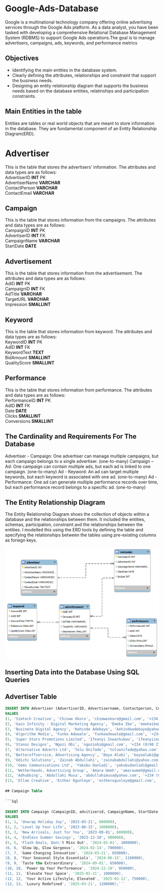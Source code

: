 # Google-Ads-Database
Google is a multinational technology company offering online advertising services through the Google Ads platform. As a data analyst, you have been tasked with developing a comprehensive Relational Database Management System (RDBMS) to support Google Ads operations.The goal is to manage advertisers, campaigns, ads, keywords, and performance metrics

## Objectives
* Identifying the main entities in the database system.
* Clearly defining the attributes, relationships and constraint that support the business needs.
* Designing an entity relationship diagram that supports the business needs based on the database entities, relatinships and participation constraints.


  
## Main Entities in the table
Entities are tables or real world objects that are meant to store information in the database. They are fundamental component of an Entity Relationship Diagram(ERD).

# Advertiser
This is the table that stores the advertisers' information. The attributes and data types are as follows:<br>
AdvertiserID **INT** PK <br>
AdvertiserName **VARCHAR**<br>
ContactPerson **VARCHAR**<br>
ContactEmail **VARCHAR**<br>

## Campaign
This is the table that stores information from the campaigns. The attributes and data types are as follows:<br>
CampaignID **INT** PK <br>
AdvertiserID **INT** FK <br>
CampaignName **VARCHAR**<br>
StartDate **DATE**<br>

## Advertisement
This is the table that stores information from the advertisement. The attributes and data types are as follows:<br>
AdID **INT** PK <br>
CampaignID **INT** FK <br>
AdTitle **VARCHAR**<br>
TargetURL **VARCHAR**<br>
Impression **SMALLINT**<br>

## Keyword
This is the table that stores information from keyword. The attributes and data types are as follows:<br>
KeywordID **INT** PK <br>
AdID **INT** FK <br>
KeywordText **TEXT**<br>
BidAmount **SMALLINT**<br>
QualityScore **SMALLINT**<br>

## Performance
This is the table that stores information from performance.  The attributes and data types are as follows:<br>
PerformanceID **INT** PK <br>
AdID **INT** FK <br>
Date **DATE**<br>
Clicks **SMALLINT**<br>
Conversions **SMALLINT**<br>

## The Cardinality and Requirements For The Database
Advertiser - Campaign: One advertiser can manage multiple campaigns, but each campaign belongs to a single advertiser. (one-to-many)
Campaign – Ad: One campaign can contain multiple ads, but each ad is linked to one campaign. (one-to-many)
Ad - Keyword: An ad can target multiple keywords, but each keyword is associated with one ad. (one-to-many)
Ad - Performance: One ad can generate multiple performance records over time, but each performance record belongs to a specific ad. (one-to-many)

## The Entity Relationship Diagram
The Entity Relationship Diagram shoes the collection of objects within a database and the relationships between them. It included the entities, schemas, participation,
constraint avd the relationships between the entities. I modelled this using the ERD tools by defining the table and specifying the relationships between the tables using
pre-existing columns as foriegn keys.

![Google Database Entity Relationship Diagram](erd.png)

## Inserting Data into the Database Using SQL Queries

## Advertiser Table 

```Sql
INSERT INTO Advertiser (AdvertiserID, Advertisername, Contactperson, Contactemail, Phonenumber)
VALUES
(1, 'Simtech Creative', 'Chinwe Okoro', 'chimweokoro@gmail.com', '‪+234 (0)70 4735 0000‬'),
(2, 'Gain Infinity - Digital Marketing Agency', 'Emeka Ibe', 'emekaibe@gmail.com', '‪+234 (0)70 6183 9068‬'),
(3, 'Businete Digital Agency', 'Kehinde Adebayo', 'kehindeadebayo@yahoo.com', '‪+234 (0)90 2726 9753‬'),
(4, 'Algorithm Media', 'Funke Adewale', 'funkeadewale@gmail.com', '‪+234 (0)70 4735 0001‬'),
(5, 'Super Stars Promotions Limited', 'Ifeanyi Inwachukwu', 'ifeanyiinwachukwu@yahoo.com', '‪+234 (0)70 6183 9069‬'),
(6, 'Stanoz Designs', 'Ngozi Obi', 'ngoziobi@gmail.com', '‪+234 (0)90 2726 9754‬'),
(7, 'Alternative Adverts Ltd', 'Tolu Onifade', 'toluonifade@yahoo.com', '‪+234 (0)70 4735 0002‬'),
(8, 'Betteroffservice, Advertising Agency', 'Bayo Alabi', 'bayoalabi@gmail.com', '‪+234 (0)70 6183 9070‬'),
(9, 'Odichi Solutions', 'Zainab Abdullahi', 'zainababdullahi@yahoo.com', '‪+234 (0)90 2726 9755‬'),
(10, 'Gems Communications Ltd', 'Yakubu Danladi', 'yakubudanladi@gmail.com', '‪+234 (0)70 4735 0003‬'),
(11, 'Wetherheads, Advertising Group', 'Amara Umeh', 'amaraumeh@gmail.com', '‪+234 (0)70 6183 9071‬'),
(12, 'Adhubbing', 'Abdullahi Musa', 'abdullahimusa@yahoo.com', '‪+234 (0)90 2726 9756‬'),
(13, 'Ellae Creative', 'Esther Ogunleye', 'estherogunleye@gmail.com', '‪+234 (0)70 4735 0004‬'); ```

## Campaign Table

```Sql

INSERT INTO Campaign (CampaignID, advitiserid, CampaignName, StartDate, Budget)
VALUES
(1, 1, 'Unwrap Holiday Joy', '2023-03-21', 800000),
(2, 2, 'Level Up Your Life', '2023-06-15', 1000000),
(3, 3, 'New Arrivals, Just for You', '2023-09-01', 600000),
(4, 4, 'Endless Summer Savings', '2023-12-10', 900000),
(5, 5, 'Flash Deals, Don\'t Miss Out', '2024-01-01', 1000000),
(6, 6, 'Glow Up, Glow Gorgeous', '2024-02-14', 700000),
(7, 7, 'Game-Changing Innovation', '2024-03-21', 850000),
(8, 8, 'Your Seasonal Style Essentials', '2024-06-15', 1100000),
(9, 9, 'Taste the Extraordinary', '2024-09-01', 650000),
(10, 10, 'Power Up Your Performance', '2024-12-10', 950000),
(11, 11, 'Elevate Your Space', '2025-01-21', 1000000),
(12, 12, 'Your Active Lifestyle, Elevated', '2025-02-12', 750000),
(13, 13, 'Luxury Redefined', '2025-03-21', 1200000);```

